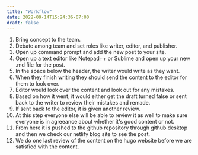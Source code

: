 ```yaml
---
title: "Workflow"
date: 2022-09-14T15:24:36-07:00
draft: false
---
```


1. Bring concept to the team.
2. Debate among team and set roles like writer, editor, and publisher.
3. Open up command prompt and add the new post to your site.
4. Open up a text editor like Notepad++ or Sublime and open up your new .md file for the post.
5. In the space below the header, the writer would write as they want. 
6. When they finish writing they should send the content to the editor for them to look over. 
7. Editor would look over the content and look out for any mistakes.
8. Based on how it went, it would either get the draft turned false or sent back to the writer to review their mistakes and remade.
9. If sent back to the editor, it is given another review.
10. At this step everyone else will be able to review it as well to make sure everyone is in agreeance about whether it's good content or not. 
11. From here it is pushed to the github repository through github desktop and then we check our netlify blog site to see the post.
12. We do one last review of the content on the hugo website before we are satisfied with the content. 